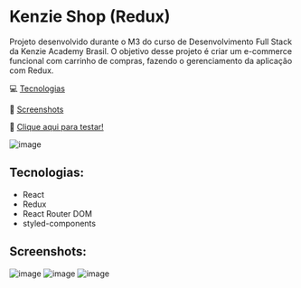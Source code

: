 # Kenzie Shop (Redux)

Projeto desenvolvido durante o M3 do curso de Desenvolvimento Full Stack da Kenzie Academy Brasil. O objetivo desse projeto é criar um e-commerce funcional com carrinho de compras, fazendo o gerenciamento da aplicação com Redux.

💻 [Tecnologias](#tecnologias)
 
📸 [Screenshots](#screenshots)

🏁 [Clique aqui para testar!](https://react-entrega-s3-kenzieshop-fidelmarques-git-main-fidelmarques.vercel.app/)

![image](https://user-images.githubusercontent.com/98785969/182213268-e2d7467f-c3f5-4ad3-80e8-49bbaa52ee70.png)

## Tecnologias:
* React
* Redux
* React Router DOM
* styled-components

## Screenshots:

![image](https://user-images.githubusercontent.com/98785969/182213627-20dc640a-dfb1-416e-8983-b298c239ff2a.png)
![image](https://user-images.githubusercontent.com/98785969/182213758-43501bd1-959f-442a-a2f6-2f00184f899e.png)
![image](https://user-images.githubusercontent.com/98785969/182213822-7b2e5e0a-9e30-4db1-be58-c4ef9b02d9a6.png)




